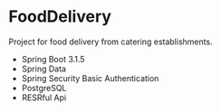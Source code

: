 # FoodDelivery
Project for food delivery from catering establishments.
* Spring Boot 3.1.5
* Spring Data
* Spring Security Basic Authentication
* PostgreSQL
* RESRful Api
